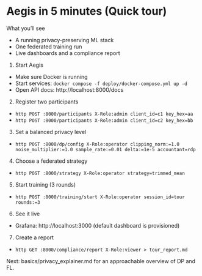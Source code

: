 # Aegis in 5 minutes (Quick tour)

What you’ll see
- A running privacy-preserving ML stack
- One federated training run
- Live dashboards and a compliance report

1) Start Aegis
- Make sure Docker is running
- Start services: `docker compose -f deploy/docker-compose.yml up -d`
- Open API docs: http://localhost:8000/docs

2) Register two participants
- `http POST :8000/participants X-Role:admin client_id=c1 key_hex=aa`
- `http POST :8000/participants X-Role:admin client_id=c2 key_hex=bb`

3) Set a balanced privacy level
- `http POST :8000/dp/config X-Role:operator clipping_norm:=1.0 noise_multiplier:=1.0 sample_rate:=0.01 delta:=1e-5 accountant=rdp`

4) Choose a federated strategy
- `http POST :8000/strategy X-Role:operator strategy=trimmed_mean`

5) Start training (3 rounds)
- `http POST :8000/training/start X-Role:operator session_id=tour rounds:=3`

6) See it live
- Grafana: http://localhost:3000 (default dashboard is provisioned)

7) Create a report
- `http GET :8000/compliance/report X-Role:viewer > tour_report.md`

Next: basics/privacy_explainer.md for an approachable overview of DP and FL.
